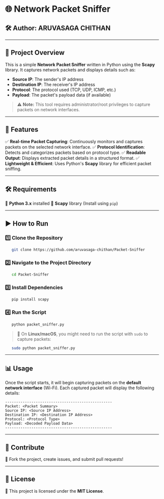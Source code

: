 # 🌐 Network Packet Sniffer

## 🛠 Author: **ARUVASAGA CHITHAN**

---

## 📌 Project Overview

This is a simple **Network Packet Sniffer** written in Python using the **Scapy** library. It captures network packets and displays details such as:

- **Source IP**: The sender's IP address
- **Destination IP**: The receiver's IP address
- **Protocol**: The protocol used (TCP, UDP, ICMP, etc.)
- **Payload**: The packet's payload data (if available)

> ⚠️ **Note:** This tool requires administrator/root privileges to capture packets on network interfaces.

---

## 🚀 Features

✅ **Real-time Packet Capturing**: Continuously monitors and captures packets on the selected network interface.
✅ **Protocol Identification**: Detects and categorizes packets based on protocol type.
✅ **Readable Output**: Displays extracted packet details in a structured format.
✅ **Lightweight & Efficient**: Uses Python's **Scapy** library for efficient packet sniffing.

---

## 🛠 Requirements

📌 **Python 3.x** installed
📌 **Scapy** library (Install using `pip`)

---

## ▶️ How to Run

### 1️⃣ Clone the Repository

```bash
   git clone https://github.com/aruvasaga-chithan/Packet-Sniffer
```

### 2️⃣ Navigate to the Project Directory

```bash
   cd Packet-Sniffer
```

### 3️⃣ Install Dependencies

```bash
   pip install scapy
```

### 4️⃣ Run the Script

```bash
   python packet_sniffer.py
```

> 🔹 On **Linux/macOS**, you might need to run the script with `sudo` to capture packets:

```bash
   sudo python packet_sniffer.py
```

---

## 📊 Usage

Once the script starts, it will begin capturing packets on the **default network interface** (Wi-Fi). Each captured packet will display the following details:

```
-------------------------------------------------
Packet: <Packet Summary>
Source IP: <Source IP Address>
Destination IP: <Destination IP Address>
Protocol: <Protocol Type>
Payload: <Decoded Payload Data>
-------------------------------------------------
```

---

## 🤝 Contribute

🔗 Fork the project, create issues, and submit pull requests!

---

## 📜 License

📝 This project is licensed under the **MIT License**.

